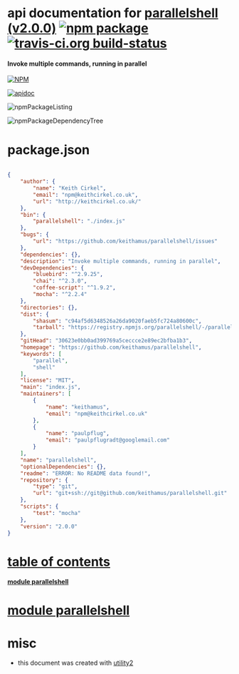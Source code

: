 # api documentation for  [parallelshell (v2.0.0)](https://github.com/keithamus/parallelshell)  [![npm package](https://img.shields.io/npm/v/npmdoc-parallelshell.svg?style=flat-square)](https://www.npmjs.org/package/npmdoc-parallelshell) [![travis-ci.org build-status](https://api.travis-ci.org/npmdoc/node-npmdoc-parallelshell.svg)](https://travis-ci.org/npmdoc/node-npmdoc-parallelshell)
#### Invoke multiple commands, running in parallel

[![NPM](https://nodei.co/npm/parallelshell.png?downloads=true)](https://www.npmjs.com/package/parallelshell)

[![apidoc](https://npmdoc.github.io/node-npmdoc-parallelshell/build/screenCapture.buildNpmdoc.browser._2Fhome_2Ftravis_2Fbuild_2Fnpmdoc_2Fnode-npmdoc-parallelshell_2Ftmp_2Fbuild_2Fapidoc.html.png)](https://npmdoc.github.io/node-npmdoc-parallelshell/build..beta..travis-ci.org/apidoc.html)

![npmPackageListing](https://npmdoc.github.io/node-npmdoc-parallelshell/build/screenCapture.npmPackageListing.svg)

![npmPackageDependencyTree](https://npmdoc.github.io/node-npmdoc-parallelshell/build/screenCapture.npmPackageDependencyTree.svg)



# package.json

```json

{
    "author": {
        "name": "Keith Cirkel",
        "email": "npm@keithcirkel.co.uk",
        "url": "http://keithcirkel.co.uk/"
    },
    "bin": {
        "parallelshell": "./index.js"
    },
    "bugs": {
        "url": "https://github.com/keithamus/parallelshell/issues"
    },
    "dependencies": {},
    "description": "Invoke multiple commands, running in parallel",
    "devDependencies": {
        "bluebird": "^2.9.25",
        "chai": "^2.3.0",
        "coffee-script": "^1.9.2",
        "mocha": "^2.2.4"
    },
    "directories": {},
    "dist": {
        "shasum": "c94af5d6348526a26da9020faeb5fc724a80600c",
        "tarball": "https://registry.npmjs.org/parallelshell/-/parallelshell-2.0.0.tgz"
    },
    "gitHead": "30623e0bb0ad399769a5ceccce2e89ec2bfba1b3",
    "homepage": "https://github.com/keithamus/parallelshell",
    "keywords": [
        "parallel",
        "shell"
    ],
    "license": "MIT",
    "main": "index.js",
    "maintainers": [
        {
            "name": "keithamus",
            "email": "npm@keithcirkel.co.uk"
        },
        {
            "name": "paulpflug",
            "email": "paulpflugradt@googlemail.com"
        }
    ],
    "name": "parallelshell",
    "optionalDependencies": {},
    "readme": "ERROR: No README data found!",
    "repository": {
        "type": "git",
        "url": "git+ssh://git@github.com/keithamus/parallelshell.git"
    },
    "scripts": {
        "test": "mocha"
    },
    "version": "2.0.0"
}
```



# <a name="apidoc.tableOfContents"></a>[table of contents](#apidoc.tableOfContents)

#### [module parallelshell](#apidoc.module.parallelshell)



# <a name="apidoc.module.parallelshell"></a>[module parallelshell](#apidoc.module.parallelshell)



# misc
- this document was created with [utility2](https://github.com/kaizhu256/node-utility2)

